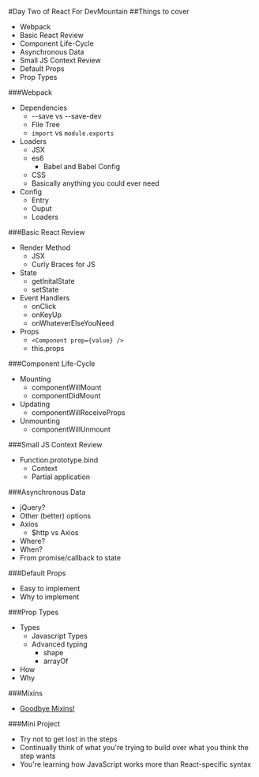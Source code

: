 #Day Two of React For DevMountain
##Things to cover
- Webpack
- Basic React Review
- Component Life-Cycle
- Asynchronous Data
- Small JS Context Review
- Default Props
- Prop Types

###Webpack
- Dependencies
	- --save vs --save-dev
	- File Tree
	- `import` vs `module.exports`
- Loaders
	- JSX
	- es6
		- Babel and Babel Config
	- CSS
	- Basically anything you could ever need
- Config
	- Entry
	- Ouput
	- Loaders

###Basic React Review
- Render Method
	- JSX
	- Curly Braces for JS
- State
	- getInitalState
	- setState
- Event Handlers
	- onClick
	- onKeyUp
	- onWhateverElseYouNeed
- Props
	- `<Component prop={value} />`
	- this.props

###Component Life-Cycle
- Mounting
	- componentWillMount
	- componentDidMount
- Updating
	- componentWillReceiveProps
- Unmounting
	- componentWillUnmount

###Small JS Context Review
- Function.prototype.bind
	- Context
	- Partial application

###Asynchronous Data
- jQuery?
- Other (better) options
- Axios
	- $http vs Axios
- Where?
- When?
- From promise/callback to state

###Default Props
- Easy to implement
- Why to implement

###Prop Types
- Types
	- Javascript Types
	- Advanced typing
	  - shape
	  - arrayOf
- How
- Why

###Mixins
- [Goodbye Mixins!](https://medium.com/@dan_abramov/mixins-are-dead-long-live-higher-order-components-94a0d2f9e750#.u56vju3gt)

###Mini Project
- Try not to get lost in the steps
- Continually think of what you're trying to build over what you think the step wants
- You're learning how JavaScript works more than React-specific syntax
